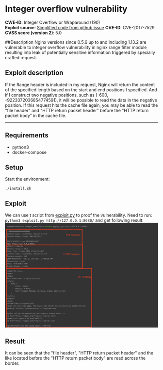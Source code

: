 # Integer overflow vulnerability

**CWE-ID**:  Integer Overflow or Wraparound (190)  
**Exploit source**: [Simplified code from github issue](https://github.com/nixawk/labs/issues/15)
**CVE-ID**: CVE-2017-7529
**CVSS score (version 2)**: 5.0  

##Description
Nginx versions since 0.5.6 up to and including 1.13.2 are vulnerable to integer overflow vulnerability in nginx range filter module resulting into leak of potentially sensitive information triggered by specially crafted request.

## Exploit description
If the Range header is included in my request, Nginx will return the content of the specified length based on the start and end positions I specified. And if I construct two negative positions, such as (-600, -9223372036854774591), it will be possible to read the data in the negative position. If this request hits the cache file again, you may be able to read the "file header" and "HTTP return packet header" before the "HTTP return packet body" in the cache file.


----------

## Requirements
* python3
* docker-compose


## Setup

Start the environment:

```
./install.sh
```

## Exploit

We can use t script from [exploit.py](exploit.py) to proof the vulnerability.
Need to run: ```python3 exploit.py http://127.0.0.1:8080/``` and get following result:
![](1.png)


## Result

It can be seen that the "file header", "HTTP return packet header" and the like located before the "HTTP return packet body" are read across the border.
